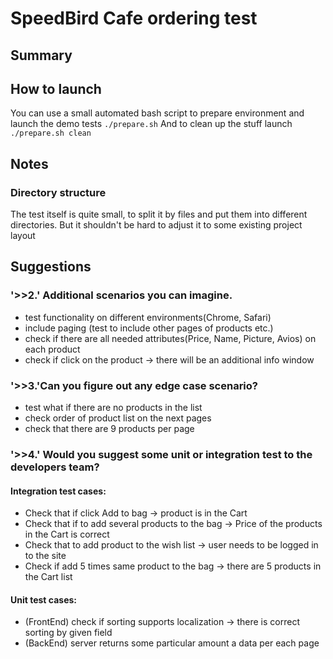 # SpeedBird Cafe ordering test 

## Summary

## How to launch
You can use a small automated bash script
to prepare environment and launch the demo tests
`./prepare.sh`
And to clean up the stuff launch 
`./prepare.sh clean`

## Notes
### Directory structure
The test itself is quite small, to split it by files 
and put them into different directories. 
But it shouldn't be hard to adjust it to some existing project layout

## Suggestions
### '>>2.' Additional scenarios you can imagine.
- test functionality on different environments(Chrome, Safari)
- include paging (test to include other pages of products etc.)
- check if there are all needed attributes(Price, Name, Picture, Avios) on each product
- check if click on the product -> there will be an additional info window

### '>>3.'Can you figure out any edge case scenario?
- test what if there are no products in the list
- check order of product list on the next pages
- check that there are 9 products per page

### '>>4.' Would you suggest some unit or integration test to the developers team?
#### Integration test cases:
- Check that if click Add to bag -> product is in the Сart
- Check that if to add several products to the bag -> Price of the products in the Cart is correct
- Check that to add product to the wish list -> user needs to be logged in to the site
- Check if add 5 times same product to the bag -> there are 5 products in the Cart list
#### Unit test cases:
- (FrontEnd) check if sorting supports localization -> there is correct sorting by given field
- (BackEnd) server returns some particular amount a data per each page
